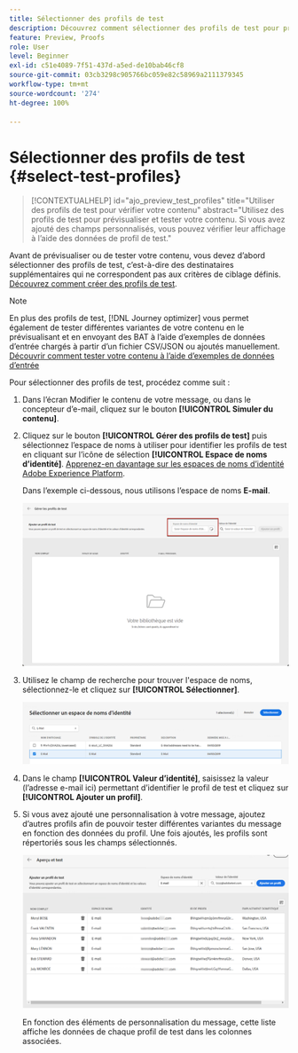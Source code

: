 ```yaml
---
title: Sélectionner des profils de test
description: Découvrez comment sélectionner des profils de test pour prévisualiser et tester le contenu.
feature: Preview, Proofs
role: User
level: Beginner
exl-id: c51e4089-7f51-437d-a5ed-de10bab46cf8
source-git-commit: 03cb3298c905766bc059e82c58969a2111379345
workflow-type: tm+mt
source-wordcount: '274'
ht-degree: 100%

---
```


# Sélectionner des profils de test {#select-test-profiles}

>[!CONTEXTUALHELP]
>id="ajo_preview_test_profiles"
>title="Utiliser des profils de test pour vérifier votre contenu"
>abstract="Utilisez des profils de test pour prévisualiser et tester votre contenu. Si vous avez ajouté des champs personnalisés, vous pouvez vérifier leur affichage à l’aide des données de profil de test."

Avant de prévisualiser ou de tester votre contenu, vous devez d’abord sélectionner des profils de test, c’est-à-dire des destinataires supplémentaires qui ne correspondent pas aux critères de ciblage définis. [Découvrez comment créer des profils de test](../audience/creating-test-profiles.md).

>[!NOTE]
>
>En plus des profils de test, [!DNL Journey optimizer] vous permet également de tester différentes variantes de votre contenu en le prévisualisant et en envoyant des BAT à l’aide d’exemples de données d’entrée chargés à partir d’un fichier CSV/JSON ou ajoutés manuellement. [Découvrir comment tester votre contenu à l’aide d’exemples de données d’entrée](../test-approve/simulate-sample-input.md)

Pour sélectionner des profils de test, procédez comme suit :

1. Dans l’écran Modifier le contenu de votre message, ou dans le concepteur d’e-mail, cliquez sur le bouton **[!UICONTROL Simuler du contenu]**.

1. Cliquez sur le bouton **[!UICONTROL Gérer des profils de test]** puis sélectionnez l’espace de noms à utiliser pour identifier les profils de test en cliquant sur l’icône de sélection **[!UICONTROL Espace de noms d’identité]**. [Apprenez-en davantage sur les espaces de noms d’identité Adobe Experience Platform](../audience/get-started-identity.md).

   Dans l’exemple ci-dessous, nous utilisons l’espace de noms **E-mail**.

   ![](../email/assets/previewselect-namespace.png)

1. Utilisez le champ de recherche pour trouver l&#39;espace de noms, sélectionnez-le et cliquez sur **[!UICONTROL Sélectionner]**.

   ![](../email/assets/preview-email-namespace.png)

1. Dans le champ **[!UICONTROL Valeur d’identité]**, saisissez la valeur (l’adresse e-mail ici) permettant d’identifier le profil de test et cliquez sur **[!UICONTROL Ajouter un profil]**.

   <!--![](assets/preview-identity-value.png)-->

1. Si vous avez ajouté une personnalisation à votre message, ajoutez d’autres profils afin de pouvoir tester différentes variantes du message en fonction des données du profil. Une fois ajoutés, les profils sont répertoriés sous les champs sélectionnés.

   ![](../email/assets/preview-profile-list.png)

   En fonction des éléments de personnalisation du message, cette liste affiche les données de chaque profil de test dans les colonnes associées.
